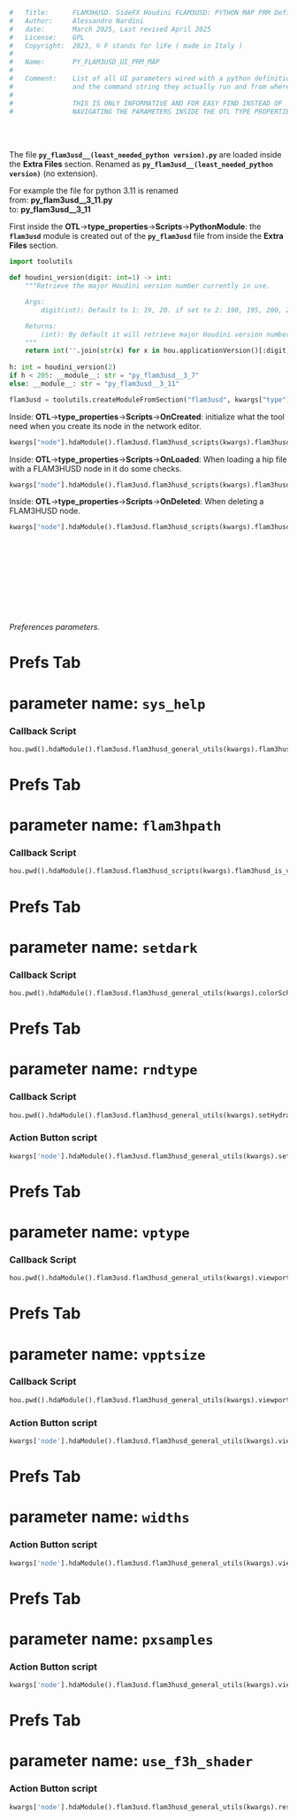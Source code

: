 

```python
#   Title:      FLAM3HUSD. SideFX Houdini FLAM3USD: PYTHON MAP PRM Definitions
#   Author:     Alessandro Nardini
#   date:       March 2025, Last revised April 2025
#   License:    GPL
#   Copyright:  2023, © F stands for liFe ( made in Italy )
#
#   Name:       PY_FLAM3USD_UI_PRM_MAP
#
#   Comment:    List of all UI parameters wired with a python definition
#               and the command string they actually run and from where.
#
#               THIS IS ONLY INFORMATIVE AND FOR EASY FIND INSTEAD OF
#               NAVIGATING THE PARAMETERS INSIDE THE OTL TYPE PROPERTIES WINDOW.
```


<br>
<br>


The file **`py_flam3usd__(least_needed_python version).py`** are loaded inside the **Extra Files** section. Renamed as **`py_flam3usd__(least_needed_python version)`** (no extension).

For example the file for python 3.11 is renamed<br>
from: **py_flam3usd__3_11.py**<br>
to: **py_flam3usd__3_11**

First inside the **OTL**->**type_properties**->**Scripts**->**PythonModule**:
the **`flam3usd`** module is created out of the **`py_flam3usd`** file from inside the **Extra Files** section.

```python
import toolutils

def houdini_version(digit: int=1) -> int:
    """Retrieve the major Houdini version number currently in use.

    Args:
        digit(int): Default to 1: 19, 20. if set to 2: 190, 195, 200, 205, and so on.

    Returns:
        (int): By default it will retrieve major Houdini version number. ex: 19, 20 but not: 195, 205
    """ 
    return int(''.join(str(x) for x in hou.applicationVersion()[:digit]))
    
h: int = houdini_version(2)
if h < 205: __module__: str = "py_flam3usd__3_7"
else: __module__: str = "py_flam3usd__3_11"

flam3usd = toolutils.createModuleFromSection("flam3usd", kwargs["type"], __module__)
```

Inside: **OTL**->**type_properties**->**Scripts**->**OnCreated**:
initialize what the tool need when you create its node in the network editor.
```python
kwargs["node"].hdaModule().flam3usd.flam3husd_scripts(kwargs).flam3husd_on_create()
```

Inside: **OTL**->**type_properties**->**Scripts**->**OnLoaded**:
When loading a hip file with a FLAM3HUSD node in it do some checks.
```python
kwargs["node"].hdaModule().flam3usd.flam3husd_scripts(kwargs).flam3husd_on_loaded()
```

Inside: **OTL**->**type_properties**->**Scripts**->**OnDeleted**:
When deleting a FLAM3HUSD node.
```python
kwargs["node"].hdaModule().flam3usd.flam3husd_scripts(kwargs).flam3husd_on_deleted()
```

<br>
<br>
<br>
<br>
<br>
<br>
<br>
<br>

_Preferences parameters._

# Prefs Tab
# parameter name:    `sys_help`
### Callback Script
```python
hou.pwd().hdaModule().flam3usd.flam3husd_general_utils(kwargs).flam3husd_display_help()
```
# Prefs Tab
# parameter name:    `flam3hpath`
### Callback Script
```python
hou.pwd().hdaModule().flam3usd.flam3husd_scripts(kwargs).flam3husd_is_valid_flam3h_node()
```
# Prefs Tab
# parameter name:    `setdark`
### Callback Script
```python
hou.pwd().hdaModule().flam3usd.flam3husd_general_utils(kwargs).colorSchemeDark()
```
# Prefs Tab
# parameter name:    `rndtype`
### Callback Script
```python
hou.pwd().hdaModule().flam3usd.flam3husd_general_utils(kwargs).setHydraRenderer()
```
### Action Button script
```python
kwargs['node'].hdaModule().flam3usd.flam3husd_general_utils(kwargs).setHydraRenderer()
```
# Prefs Tab
# parameter name:    `vptype`
### Callback Script
```python
hou.pwd().hdaModule().flam3usd.flam3husd_general_utils(kwargs).viewportParticleDisplay()
```
# Prefs Tab
# parameter name:    `vpptsize`
### Callback Script
```python
hou.pwd().hdaModule().flam3usd.flam3husd_general_utils(kwargs).viewportParticleSize()
```
### Action Button script
```python
kwargs['node'].hdaModule().flam3usd.flam3husd_general_utils(kwargs).viewportParticleSize(1.0)
```
# Prefs Tab
# parameter name:    `widths`
### Action Button script
```python
kwargs['node'].hdaModule().flam3usd.flam3husd_general_utils(kwargs).viewportParticleSize(1.0, 'widths')
```
# Prefs Tab
# parameter name:    `pxsamples`
### Action Button script
```python
kwargs['node'].hdaModule().flam3usd.flam3husd_general_utils(kwargs).viewportParticleSize(128, 'pxsamples')
```
# Prefs Tab
# parameter name:    `use_f3h_shader`
### Action Button script
```python
kwargs['node'].hdaModule().flam3usd.flam3husd_general_utils(kwargs).reset_flam3h_shader()
```
